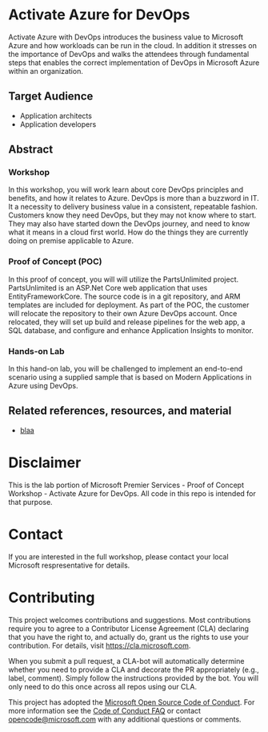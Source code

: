 # Activate Azure for DevOps
Activate Azure with DevOps introduces the business value to Microsoft Azure and how workloads can be run in the cloud. In addition it stresses on the importance of DevOps and walks the attendees through fundamental steps that enables the correct implementation of DevOps in Microsoft Azure within an organization.

## Target Audience

- Application architects
- Application developers

## Abstract

### Workshop

In this workshop, you will work learn about core DevOps principles and benefits, and how it relates to Azure. DevOps is more than a buzzword in IT. It a necessity to delivery business value in a consistent, repeatable fashion. Customers know they need DevOps, but they may not know where to start. They may also have started down the DevOps journey, and need to know what it means in a cloud first world. How do the things they are currently doing on premise applicable to Azure.

### Proof of Concept (POC)

In this proof of concept, you will will utilize the PartsUnlimited project. PartsUnlimited is an ASP.Net Core web application that uses EntityFrameworkCore. The source code is in a git repository, and ARM templates are included for deployment. As part of the POC, the customer will relocate the repository to their own Azure DevOps account. Once relocated, they will set up build and release pipelines for the web app, a SQL database, and configure and enhance Application Insights to monitor.

### Hands-on Lab

In this hand-on lab, you will be challenged to implement an end-to-end scenario using a supplied sample that is based on Modern Applications in Azure using DevOps.  

## Related references, resources, and material

- [blaa](blaa)

# Disclaimer

This is the lab portion of Microsoft Premier Services - Proof of Concept Workshop - Activate Azure for DevOps. All code in this repo is intended for that purpose.

# Contact 

If you are interested in the full workshop, please contact your local Microsoft respresentative for details.

# Contributing

This project welcomes contributions and suggestions.  Most contributions require you to agree to a
Contributor License Agreement (CLA) declaring that you have the right to, and actually do, grant us
the rights to use your contribution. For details, visit https://cla.microsoft.com.

When you submit a pull request, a CLA-bot will automatically determine whether you need to provide
a CLA and decorate the PR appropriately (e.g., label, comment). Simply follow the instructions
provided by the bot. You will only need to do this once across all repos using our CLA.

This project has adopted the [Microsoft Open Source Code of Conduct](https://opensource.microsoft.com/codeofconduct/).
For more information see the [Code of Conduct FAQ](https://opensource.microsoft.com/codeofconduct/faq/) or
contact [opencode@microsoft.com](mailto:opencode@microsoft.com) with any additional questions or comments.
